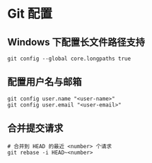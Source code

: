 # Git 配置

## Windows 下配置长文件路径支持

```shell
git config --global core.longpaths true
```

## 配置用户名与邮箱

```shell
git config user.name "<user-name>"
git config user.email "<user-email>"
```

## 合并提交请求

```shell
# 合并到 HEAD 的最近 <number> 个请求
git rebase -i HEAD~<number>
```
